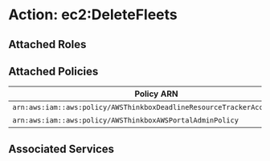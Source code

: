 # Action: ec2:DeleteFleets

## Attached Roles

## Attached Policies

| Policy ARN | Policy Name |
|------------|-------------|
| `arn:aws:iam::aws:policy/AWSThinkboxDeadlineResourceTrackerAccessPolicy` | [AWSThinkboxDeadlineResourceTrackerAccessPolicy](../policies.md#awsthinkboxdeadlineresourcetrackeraccesspolicy) |
| `arn:aws:iam::aws:policy/AWSThinkboxAWSPortalAdminPolicy` | [AWSThinkboxAWSPortalAdminPolicy](../policies.md#awsthinkboxawsportaladminpolicy) |

## Associated Services

